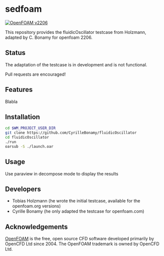 sedfoam
=======

[![OpenFOAM v2206](https://img.shields.io/badge/OpenFOAM-v2206-brightgreen.svg)](https://openfoam.com/)

This repository provides the fluidicOscillator testcase from Holzmann, adapted by C. Bonamy for openfoam 2206.

Status
------

The adaptation of the testcase is in development and is not functional.

Pull requests are encouraged!

Features
--------

Blabla

Installation
------------

```bash
cd $WM_PROJECT_USER_DIR
git clone https://github.com/CyrilleBonamy/fluidicOscillator
cd fluidicOscillator
./run
oarsub -S ./launch.oar
```

Usage
-----

Use paraview in decompose mode to display the results

Developers
----------

*   Tobias Holzmann (he wrote the initial testcase, available for the openfoam.org versions)
*   Cyrille Bonamy (he only adapted the testcase for openfoam.com)

Acknowledgements
----------------

[OpenFOAM](https://www.openfoam.com) is the free, open source CFD
software developed primarily by OpenCFD Ltd since 2004.
The OpenFOAM trademark is owned by OpenCFD Ltd.

